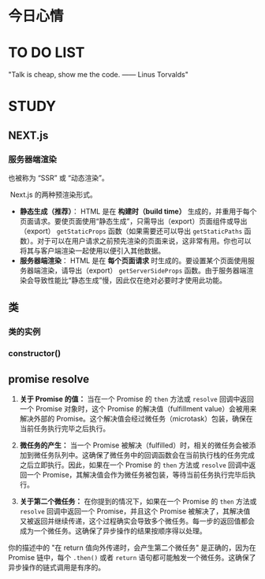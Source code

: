 # 今日心情







# TO DO LIST
"Talk is cheap, show me the code. —— Linus Torvalds"




# STUDY

## NEXT.js

### 服务器端渲染
也被称为 “SSR” 或 “动态渲染”。

 Next.js 的两种预渲染形式。

- **静态生成（推荐）**： HTML 是在 **构建时（build time）** 生成的，并重用于每个页面请求。要使页面使用“静态生成”，只需导出（export）页面组件或导出（export） `getStaticProps` 函数（如果需要还可以导出 `getStaticPaths` 函数）。对于可以在用户请求之前预先渲染的页面来说，这非常有用。你也可以将其与客户端渲染一起使用以便引入其他数据。
- **服务器端渲染**： HTML 是在 **每个页面请求** 时生成的。要设置某个页面使用服务器端渲染，请导出（export） `getServerSideProps` 函数。由于服务器端渲染会导致性能比“静态生成”慢，因此仅在绝对必要时才使用此功能。

## 类
### 类的实例

### constructor()

## promise resolve

1. **关于 Promise 的值：** 当在一个 Promise 的 `then` 方法或 `resolve` 回调中返回一个 Promise 对象时，这个 Promise 的解决值（fulfillment value）会被用来解决外部的 Promise。这个解决值会经过微任务（microtask）包装，确保在当前任务执行完毕之后执行。

2. **微任务的产生：** 当一个 Promise 被解决（fulfilled）时，相关的微任务会被添加到微任务队列中。这确保了微任务中的回调函数会在当前执行栈的任务完成之后立即执行。因此，如果在一个 Promise 的 `then` 方法或 `resolve` 回调中返回一个 Promise，其解决值会作为微任务被包装，等待当前任务执行完毕后执行。

3. **关于第二个微任务：** 在你提到的情况下，如果在一个 Promise 的 `then` 方法或 `resolve` 回调中返回一个 Promise，并且这个 Promise 被解决了，其解决值又被返回并继续传递，这个过程确实会导致多个微任务。每一步的返回值都会成为一个微任务。这确保了异步操作的结果按顺序得以处理。

你的描述中的 "在 return 值向外传递时，会产生第二个微任务" 是正确的，因为在 Promise 链中，每个 `.then()` 或者 `return` 语句都可能触发一个微任务。这确保了异步操作的链式调用是有序的。
